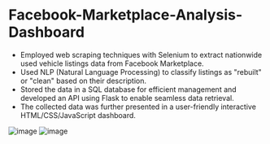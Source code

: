 # Facebook-Marketplace-Analysis-Dashboard

- Employed web scraping techniques with Selenium to extract nationwide used vehicle listings data from Facebook Marketplace.
- Used NLP (Natural Language Processing) to classify listings as "rebuilt" or "clean" based on their description.
- Stored the data in a SQL database for efficient management and developed an API using Flask to enable seamless data retrieval.
- The collected data was further presented in a user-friendly interactive HTML/CSS/JavaScript dashboard.

![image](https://github.com/pietrostolf/Project-4/assets/124335112/2737ae62-73c4-47f0-ad58-4dcec3c84634)
![image](https://github.com/pietrostolf/Project-4/assets/124335112/46c1daf8-95eb-4b77-aff7-ae8a6a6b1048)


